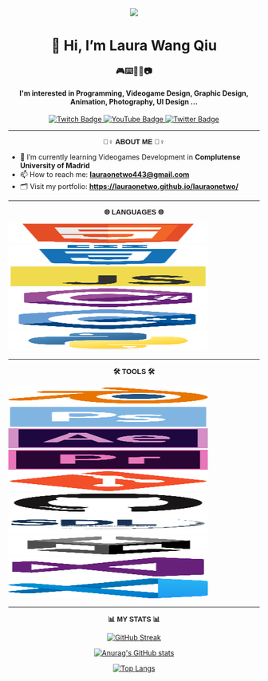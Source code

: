 <div id="header" align="center">
    <img  width="250" src="https://media.giphy.com/media/LMcB8XospGZO8UQq87/giphy.gif">
    <h1> 👋 Hi, I’m Laura Wang Qiu</h4>
    <div>
        <h3>🎮⌨️🎨🎥📷</h3>
        <h4>I'm interested in Programming, Videogame Design, Graphic Design, Animation, Photography, UI Design ...</h4>
        <a href="https://www.twitch.tv/yaylowg" target="_blank">
        <img src="https://img.shields.io/twitch/status/yaylowg?color=purple&logo=twitch&style=for-the-badge" alt="Twitch Badge"/>
        </a>
        <a href="https://www.youtube.com/channel/UCJPKLdfgL67m9pIMbxB_DaA" target="_blank">
        <img src="https://img.shields.io/youtube/channel/subscribers/UCJPKLdfgL67m9pIMbxB_DaA?label=LauraOnetwo&logo=youtube&style=for-the-badge" alt="YouTube Badge"/> 
        </a>
        <a href="https://twitter.com/lauraonetwo1" target="_blank">
        <img src="https://img.shields.io/twitter/follow/lauraonetwo1?color=blue&label=lauraonetwo1&logo=twitter&style=for-the-badge" alt="Twitter Badge"/> 
    </a>
    </div>
</div>

---
<p align="center" style="font-family: Arial;"><b>🙋‍♀️ ABOUT ME 🙋‍♀️</b></p>

- 🌱 I’m currently learning Videogames Development in <b>Complutense University of Madrid</b>
- 📫 How to reach me: **lauraonetwo443@gmail.com**
- 🗂️ Visit my portfolio: **https://lauraonetwo.github.io/lauraonetwo/**
---
<p align="center" style="font-family: Arial;"><b>🌐 LANGUAGES 🌐</b></p>

<div align="left">
    <img src="https://github.com/devicons/devicon/blob/master/icons/html5/html5-original.svg" title="HTML5" alt="HTML" width="400" height="40"/>&nbsp;
    <img src="https://github.com/devicons/devicon/blob/master/icons/css3/css3-plain-wordmark.svg" title="CSS" alt="CSS" width="400" height="40"/>&nbsp;
    <img src="https://github.com/devicons/devicon/blob/master/icons/javascript/javascript-original.svg" title="JavaScript" alt="JavaScript" width="400" height="40"/>&nbsp;
    <img src="https://github.com/devicons/devicon/blob/master/icons/csharp/csharp-original.svg" title="C#" alt="C#" width="400" height="40"/>&nbsp;
    <img src="https://github.com/devicons/devicon/blob/master/icons/cplusplus/cplusplus-original.svg" title="C++" alt="C++" width="400" height="40"/>&nbsp;
    <img src="https://github.com/devicons/devicon/blob/master/icons/python/python-original.svg" title="Python" alt="Python" width="400" height="40"/>&nbsp;
</div>

---
<p align="center" style="font-family: Arial;"><b>🛠️ TOOLS 🛠️</b></p>

<div align="left">
    <img src="https://github.com/devicons/devicon/blob/master/icons/blender/blender-original.svg" title="Blender" alt="Blender" width="400" height="40"/>&nbsp;
    <img src="https://github.com/devicons/devicon/blob/master/icons/photoshop/photoshop-plain.svg" title="PhotoShop" alt="PhotoShop" width="400" height="40"/>&nbsp;
    <img src="https://github.com/devicons/devicon/blob/master/icons/aftereffects/aftereffects-original.svg" title="AfterEffects" alt="AffterEffects" width="400" height="40"/>&nbsp;
    <img src="https://github.com/devicons/devicon/blob/master/icons/premierepro/premierepro-original.svg" title="PremierePro" alt="PremierePro" width="400" height="40"/>&nbsp;
    <img src="https://github.com/devicons/devicon/blob/master/icons/git/git-original.svg" title="Git" alt="Git" width="400" height="40"/>&nbsp;
    <img src="https://github.com/devicons/devicon/blob/master/icons/github/github-original.svg" title="GitHub" alt="GitHub" width="400" height="40"/>&nbsp;
    <img src="https://github.com/devicons/devicon/blob/master/icons/sdl/sdl-original.svg" title="SDL" alt="SDL" width="400" height="40"/>&nbsp;
    <img src="https://github.com/devicons/devicon/blob/master/icons/unity/unity-original.svg" title="Unity" alt="Unity" width="400" height="40"/>&nbsp;
    <img src="https://github.com/devicons/devicon/blob/master/icons/visualstudio/visualstudio-plain.svg" title="Visual Studio" alt="Visual Studio" width="400" height="40"/>&nbsp;
    <img src="https://github.com/devicons/devicon/blob/master/icons/vscode/vscode-original.svg" title="VS Code" alt="VS Code" width="400" height="40"/>&nbsp;
</div>

---
<p align="center" style="font-family: Arial;"><b>📊 MY STATS 📊</b></p>

<div align="center">

[![GitHub Streak](https://streak-stats.demolab.com?user=LauraWangQiu&theme=radical&border_radius=4)](https://github.com/LauraWangQiu)

[![Anurag's GitHub stats](https://github-readme-stats.vercel.app/api?username=LauraWangQiu&show_icons=true&theme=radical)](https://github.com/LauraWangQiu)

[![Top Langs](https://github-readme-stats.vercel.app/api/top-langs/?username=LauraWangQiu&theme=radical)](https://github.com/LauraWangQiu)

</div>
